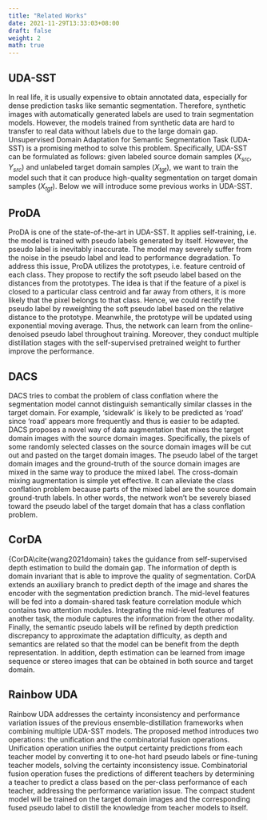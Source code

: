 ```yaml
---
title: "Related Works"
date: 2021-11-29T13:33:03+08:00
draft: false
weight: 2
math: true
---
```


## UDA-SST
In real life, it is usually expensive to obtain annotated data, especially for dense prediction tasks like semantic segmentation. Therefore, synthetic images with automatically generated labels are used to train segmentation models. However, the models trained from synthetic data are hard to transfer to real data without labels due to the large domain gap. Unsupervised Domain Adaptation for Semantic Segmentation Task (UDA-SST) is a promising method to solve this problem. Specifically, UDA-SST can be formulated as follows: given labeled source domain samples ($X_{src}$, $Y_{src}$) and unlabeled target domain samples ($X_{tgt}$), we want to train the model such that it can produce high-quality segmentation on target domain samples ($X_{tgt}$). Below we will introduce some previous works in UDA-SST.

## ProDA
ProDA is one of the state-of-the-art in UDA-SST. It applies self-training, i.e. the model is trained with pseudo labels generated by itself. However, the pseudo label is inevitably inaccurate. The model may severely suffer from the noise in the pseudo label and lead to performance degradation. To address this issue, ProDA utilizes the prototypes, i.e. feature centroid of each class. They propose to rectify the soft pseudo label based on the distances from the prototypes. The idea is that if the feature of a pixel is closed to a particular class centroid and far away from others, it is more likely that the pixel belongs to that class. Hence, we could rectify the pseudo label by reweighting the soft pseudo label based on the relative distance to the prototype. Meanwhile, the prototype will be updated using exponential moving average. Thus, the network can learn from the online-denoised pseudo label throughout training. Moreover, they conduct multiple distillation stages with the self-supervised pretrained weight to further improve the performance.

## DACS
DACS tries to combat the problem of class conflation where the segmentation model cannot distinguish semantically similar classes in the target domain. For example, ‘sidewalk’ is likely to be predicted as ‘road’ since ‘road’ appears more frequently and thus is easier to be adapted. DACS proposes a novel way of data augmentation that mixes the target domain images with the source domain images. Specifically, the pixels of some randomly selected classes on the source domain images will be cut out and pasted on the target domain images. The pseudo label of the target domain images and the ground-truth of the source domain images are mixed in the same way to produce the mixed label. The cross-domain mixing augmentation is simple yet effective. It can alleviate the class conflation problem because parts of the mixed label are the source domain ground-truth labels. In other words, the network won’t be severely biased toward the pseudo label of the target domain that has a class conflation problem.

## CorDA
{CorDA\cite{wang2021domain} takes the guidance from self-supervised depth estimation to build the domain gap. The information of depth is domain invariant that is able to improve the quality of segmentation. CorDA extends an auxiliary branch to predict depth of the image and shares the encoder with the segmentation prediction branch. The mid-level features will be fed into a domain-shared task feature correlation module which contains two attention modules. Integrating the mid-level features of another task, the module captures the information from the other modality. Finally, the semantic pseudo labels will be refined by depth prediction discrepancy to approximate the adaptation difficulty, as depth and semantics are related so that the model can be benefit from the depth representation. In addition, depth estimation can be learned from image sequence or stereo images that can be obtained in both source and target domain.

## Rainbow UDA
Rainbow UDA addresses the certainty inconsistency and performance variation issues of the previous ensemble-distillation frameworks when combining multiple UDA-SST models. The proposed method introduces two operations: the unification and the combinatorial fusion operations. Unification operation unifies the output certainty predictions from each teacher model by converting it to one-hot hard pseudo labels or fine-tuning teacher models, solving the certainty inconsistency issue. Combinatorial fusion operation fuses the predictions of different teachers by determining a teacher to predict a class based on the per-class performance of each teacher, addressing the performance variation issue. The compact student model will be trained on the target domain images and the corresponding fused pseudo label to distill the knowledge from teacher models to itself.